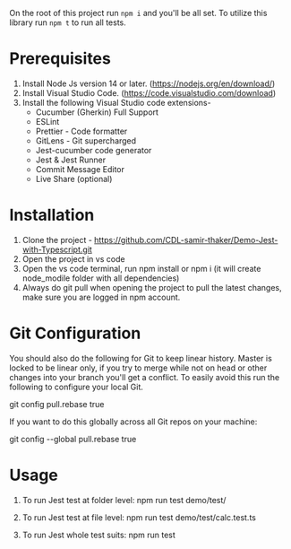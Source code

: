 On the root of this project run `npm i` and you'll be all set. To utilize this library run `npm t` to run all tests.

# Prerequisites
1. Install Node Js version 14 or later. (https://nodejs.org/en/download/)
2. Install Visual Studio Code. (https://code.visualstudio.com/download)
3. Install the following Visual Studio code extensions-
    - Cucumber (Gherkin) Full Support
	- ESLint
    - Prettier - Code formatter
	- GitLens - Git supercharged
	- Jest-cucumber code generator
	- Jest & Jest Runner
	- Commit Message Editor
	- Live Share (optional)

# Installation
1. Clone the project - https://github.com/CDL-samir-thaker/Demo-Jest-with-Typescript.git
2. Open the project in vs code
3. Open the vs code terminal, run npm install or npm i (it
 will create node_modile folder with all dependencies)
4. Always do git pull when opening the project to pull the latest changes, make sure you are logged in npm account.

# Git Configuration
You should also do the following for Git to keep linear history. Master is locked to be linear only, if you try to merge while not on head or other changes into your branch you'll get a conflict. To easily avoid this run the following to configure your local Git.

git config pull.rebase true

If you want to do this globally across all Git repos on your machine:

git config --global pull.rebase true

 # Usage
 1. To run Jest test at folder level:
npm run test demo/test/

2. To run Jest test at file level:
npm run test demo/test/calc.test.ts

3. To run Jest whole test suits:
npm run test
